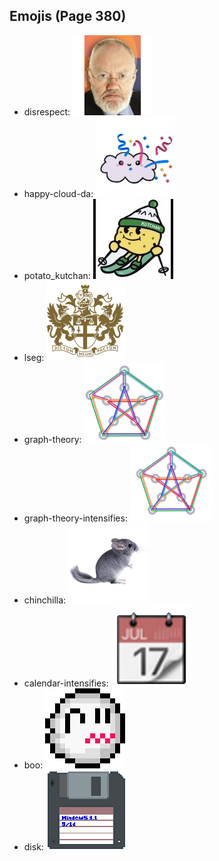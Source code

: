 
## Emojis (Page 380)

* disrespect: ![disrespect](output/disrespect.png)
* happy-cloud-da: ![happy-cloud-da](output/happy-cloud-da.png)
* potato_kutchan: ![potato_kutchan](output/potato_kutchan.jpg)
* lseg: ![lseg](output/lseg.png)
* graph-theory: ![graph-theory](output/graph-theory.png)
* graph-theory-intensifies: ![graph-theory-intensifies](output/graph-theory-intensifies.gif)
* chinchilla: ![chinchilla](output/chinchilla.png)
* calendar-intensifies: ![calendar-intensifies](output/calendar-intensifies.gif)
* boo: ![boo](output/boo.gif)
* disk: ![disk](output/disk.gif)
